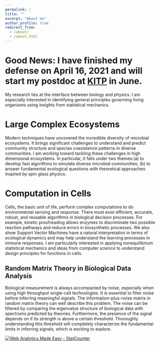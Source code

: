 ```yaml
---
permalink: /
title: ""
excerpt: "About me"
author_profile: true
redirect_from: 
  - /about/
  - /about.html
---
```


Good News: I have finished my defense on April 16, 2021 and will start my postdoc at [KITP](https://www.kitp.ucsb.edu/) in June.
======

My research lies at the interface between biology and physics. I am especially interested in identifying general principles governing living organisms using insights from statistical mechanics.

Large Complex Ecosystems
======
Modern techniques have uncovered the incredible diversity of microbial ecosystems. It brings significant challenges to understand and predict community structure and species coexistence patterns in diverse communities. I am working toward tackling these challenges in high dimensional ecosystems. In particular, it falls under two themes:(a) to develop fast algorithms to simulate diverse microbial communities; (b) to answer fundamental ecological questions with theoretical approaches inspired by spin glass physics.

Computation in Cells
======
Cells, the basic unit of life, perform complex computations to do environmental sensing and response. There must exist efficient, accurate, robust, and reusable algorithms in biological decision processes. For example, kinetic proofreading allows enzymes to discriminate two possible reaction pathways and reduce errors in biosynthetic processes. We also show Support Vector Machines have a natural interpretation in terms of ecological dynamics and may help understand the learning processes in immune responses. I am particularly interested in applying nonequilibrium statistical mechanics and ideas from computer science to understand design principles for functions in cells.


Random Matrix Theory in Biological Data Analysis
------
Biological measurement is always accompanied by noise, especially when using high throughput single-cell technologies. It is essential to filter noise before inferring meaningful signals. The information-plus-noise matrix in random matrix theory can well describe this problem. The noise can be filtered by comparing the eigenvalue structure of biological data with spectrums predicted by theories.  Furthermore, the presence of the signal depends on if its strength is above a certain threshold. Thoroughly understanding this threshold will completely characterize the fundamental limits in inferring signals, which is exciting to explore.


<!-- Default Statcounter code for Github webpage
https://wenping-cui.github.io/ -->
<script type="text/javascript">
var sc_project=12455467; 
var sc_invisible=1; 
var sc_security="4f402f9f"; 
</script>
<script type="text/javascript"
src="https://www.statcounter.com/counter/counter.js"
async></script>
<noscript><div class="statcounter"><a title="Web Analytics
Made Easy - StatCounter" href="https://statcounter.com/"
target="_blank"><img class="statcounter"
src="https://c.statcounter.com/12455467/0/4f402f9f/1/"
alt="Web Analytics Made Easy -
StatCounter"></a></div></noscript>
<!-- End of Statcounter Code -->